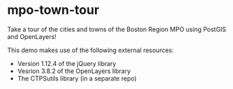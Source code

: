 # mpo-town-tour
Take a tour of the cities and towns of the Boston Region MPO using PostGIS and OpenLayers!

This demo makes use of the following external resources:
* Version 1.12.4 of the jQuery library
* Vesrion 3.8.2 of the OpenLayers library
* The CTPSutils library (in a separate repo)

